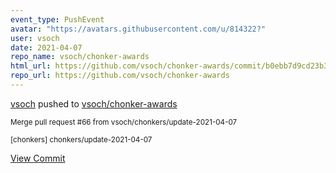 ```yaml
---
event_type: PushEvent
avatar: "https://avatars.githubusercontent.com/u/814322?"
user: vsoch
date: 2021-04-07
repo_name: vsoch/chonker-awards
html_url: https://github.com/vsoch/chonker-awards/commit/b0ebb7d9cd23b3eb03883e2adfd10b74767f2c6e
repo_url: https://github.com/vsoch/chonker-awards
---
```


<a href='https://github.com/vsoch' target='_blank'>vsoch</a> pushed to <a href='https://github.com/vsoch/chonker-awards' target='_blank'>vsoch/chonker-awards</a>

<small>Merge pull request #66 from vsoch/chonkers/update-2021-04-07

[chonkers] chonkers/update-2021-04-07</small>

<a href='https://github.com/vsoch/chonker-awards/commit/b0ebb7d9cd23b3eb03883e2adfd10b74767f2c6e' target='_blank'>View Commit</a>